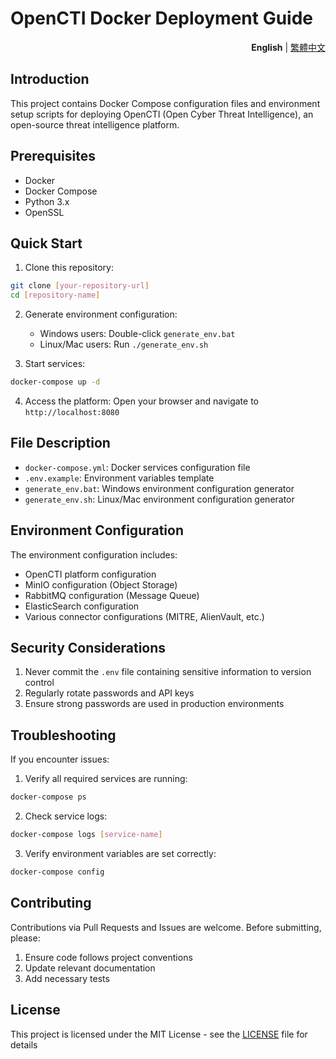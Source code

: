 # OpenCTI Docker Deployment Guide

<div align="right">

**English** | [繁體中文](README.md)

</div>

## Introduction
This project contains Docker Compose configuration files and environment setup scripts for deploying OpenCTI (Open Cyber Threat Intelligence), an open-source threat intelligence platform.

## Prerequisites
- Docker
- Docker Compose
- Python 3.x
- OpenSSL

## Quick Start

1. Clone this repository:
```bash
git clone [your-repository-url]
cd [repository-name]
```

2. Generate environment configuration:
   - Windows users: Double-click `generate_env.bat`
   - Linux/Mac users: Run `./generate_env.sh`

3. Start services:
```bash
docker-compose up -d
```

4. Access the platform:
   Open your browser and navigate to `http://localhost:8080`

## File Description

- `docker-compose.yml`: Docker services configuration file
- `.env.example`: Environment variables template
- `generate_env.bat`: Windows environment configuration generator
- `generate_env.sh`: Linux/Mac environment configuration generator

## Environment Configuration

The environment configuration includes:
- OpenCTI platform configuration
- MinIO configuration (Object Storage)
- RabbitMQ configuration (Message Queue)
- ElasticSearch configuration
- Various connector configurations (MITRE, AlienVault, etc.)

## Security Considerations

1. Never commit the `.env` file containing sensitive information to version control
2. Regularly rotate passwords and API keys
3. Ensure strong passwords are used in production environments

## Troubleshooting

If you encounter issues:

1. Verify all required services are running:
```bash
docker-compose ps
```

2. Check service logs:
```bash
docker-compose logs [service-name]
```

3. Verify environment variables are set correctly:
```bash
docker-compose config
```

## Contributing

Contributions via Pull Requests and Issues are welcome. Before submitting, please:

1. Ensure code follows project conventions
2. Update relevant documentation
3. Add necessary tests

## License

This project is licensed under the MIT License - see the [LICENSE](LICENSE) file for details
